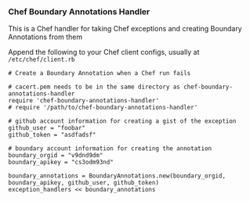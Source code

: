 ### Chef Boundary Annotations Handler

This is a Chef handler for taking Chef exceptions and creating Boundary Annotations from them

Append the following to your Chef client configs, usually at `/etc/chef/client.rb`

    # Create a Boundary Annotation when a Chef run fails

    # cacert.pem needs to be in the same directory as chef-boundary-annotations-handler
    require 'chef-boundary-annotations-handler'
    # require '/path/to/chef-boundary-annotations-handler'

    # github account information for creating a gist of the exception
    github_user = "foobar"
    github_token = "asdfadsf"

    # boundary account information for creating the annotation
    boundary_orgid = "v9dnd9dm"
    boundary_apikey = "cs3odm93nd"

    boundary_annotations = BoundaryAnnotations.new(boundary_orgid, boundary_apikey, github_user, github_token)
    exception_handlers << boundary_annotations